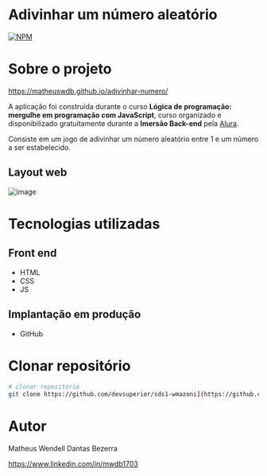# Adivinhar um número aleatório
[![NPM](https://img.shields.io/npm/l/react)](https://github.com/devsuperior/sds1-wmazoni/blob/master/LICENSE) 

# Sobre o projeto

https://matheuswdb.github.io/adivinhar-numero/

A aplicação foi construída durante o curso **Lógica de programação: mergulhe em programação com JavaScript**, curso organizado e disponibilizado gratuitamente durante a **Imersão Back-end** pela [Alura](https://www.alura.com.br/ "Site da Alura").

Consiste em um jogo de adivinhar um número aleatório entre 1 e um número a ser estabelecido.

## Layout web
![image](https://github.com/user-attachments/assets/a9fd4590-f4f3-4557-b8b9-f52b4dc72db3)

# Tecnologias utilizadas
## Front end
- HTML
- CSS
- JS
  
## Implantação em produção
- GitHub

# Clonar repositório


```bash
# clonar repositório
git clone https://github.com/devsuperior/sds1-wmazoni](https://github.com/MatheusWDB/adivinhar-numero.git
```

# Autor

Matheus Wendell Dantas Bezerra

https://www.linkedin.com/in/mwdb1703

